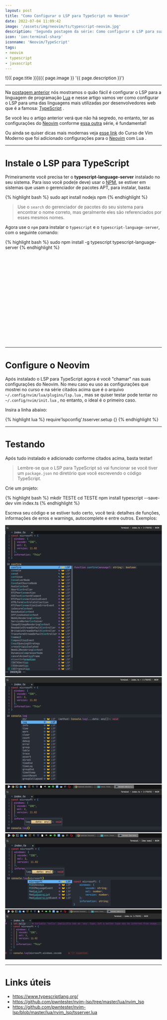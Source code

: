 ```yaml
---
layout: post
title: "Como Configurar o LSP para TypeScript no Neovim"
date: 2022-07-04 11:09:42
image: '/assets/img/neovim/ts/typescript-neovim.jpg'
description: 'Segunda postagem da série: Como configurar o LSP para sua linguagem de Programação no Neovim.'
icon: 'ion:terminal-sharp'
iconname: 'Neovim/TypeScript'
tags:
- neovim
- typescript
- javascript
---
```


![{{ page.title }}]({{ page.image }} '{{ page.description }}')

---

Na [postagem anterior](https://terminalroot.com.br/2022/06/como-instalar-lua-lsp-no-neovim.html) nós mostramos o quão fácil é configurar o LSP para a linguagem de programação [Lua](https://terminalroot.com.br/tags#lua) e nesse artigo vamos ver como configurar o LSP para uma das linguagens mais utilizadas por desenvolvedores web que é a famosa: [TypeScript](https://www.typescriptlang.org/) .

Se você leu o artigo anterior verá que não há segredo, no entanto, ter as configurações do [Neovim](https://terminalroot.com.br/vim) conforme [essa outra](https://terminalroot.com.br/2021/11/tudo-sobre-neovim-com-lua-como-customizar-do-zero.html) série, é fundamental! 

Ou ainda se quiser dicas mais modernas veja [esse link](https://terminalroot.com.br/vim) do Curso de Vim Moderno que foi adicionado configurações para o [Neovim](https://terminalroot.com.br/tags#neovim) com Lua .

---

# Instale o LSP para TypeScript
Primeiramente você precisa ter o **typescript-language-server** instalado no seu sistema. Para isso você pode(e deve) usar o [NPM](https://terminalroot.com.br/2019/11/como-instalar-nodejs-no-linux-e-primeiros-passos.html), se estiver em sistemas que usam o gerenciador de pacotes APT, para instalar, basta:

{% highlight bash %}
sudo apt install nodejs npm
{% endhighlight %}
> Use o `search` do gerenciador de pacotes do seu sistema para encontrar o nome correto, mas geralmente eles são referenciados por esses mesmos nomes.

Agora use o `npm` para instalar o `typescript` e o `typescript-language-server`, com o seguinte comando:

{% highlight bash %}
sudo npm install -g typescript typescript-language-server
{% endhighlight %}


<!-- SQUARE - GAMES ROOT -->
<script async src="//pagead2.googlesyndication.com/pagead/js/adsbygoogle.js"></script>
<ins class="adsbygoogle"
style="display:inline-block;width:336px;height:280px"
data-ad-client="ca-pub-2838251107855362"
data-ad-slot="5351066970"></ins>
<script>
(adsbygoogle = window.adsbygoogle || []).push({});
</script>

---

# Configure o Neovim
Após instalado o LSP para TypeScript agora é você "chamar" nas suas configurações do Neovim. No meu caso eu uso as configurações que mostrei no curso e na série citados acima que é o arquivo `~/.config/nvim/lua/plugins/lsp.lua` , mas se quiser testar pode tentar no `~/.config/nvim/init.lua` , no entanto, o ideal é o primeiro caso.

Insira a linha abaixo:

{% highlight lua %}
require'lspconfig'.tsserver.setup {}
{% endhighlight %}

---

# Testando
Após tudo instalado e adicionado conforme citados acima, basta testar!
> Lembre-se que o LSP para TypeScript só vai funcionar se você tiver um `package.json` no diretório que você escrevendo o código TypeScript.

Crie um projeto:

{% highlight bash %}
mkdir TESTE
cd TESTE
npm install typescript --save-dev
vim index.ts
{% endhighlight %}

Escreva seu código e se estiver tudo certo, você terá: detalhes de funções, informações de erros e warnings, autocomplete e entre outros. Exemplos:

![TypeScript LSP 1](/assets/img/neovim/ts/typescript-nvim-1.png) 
![TypeScript LSP 2](/assets/img/neovim/ts/typescript-nvim-2.png)
![TypeScript LSP 3](/assets/img/neovim/ts/typescript-nvim-3.png)
![TypeScript LSP 4](/assets/img/neovim/ts/typescript-nvim-4.png)
![TypeScript LSP 5](/assets/img/neovim/ts/typescript-nvim-5.png)



---

# Links úteis
+ <https://www.typescriptlang.org/>
+ <https://github.com/pwntester/nvim-lsp/tree/master/lua/nvim_lsp>
+ <https://github.com/pwntester/nvim-lsp/blob/master/lua/nvim_lsp/tsserver.lua>

